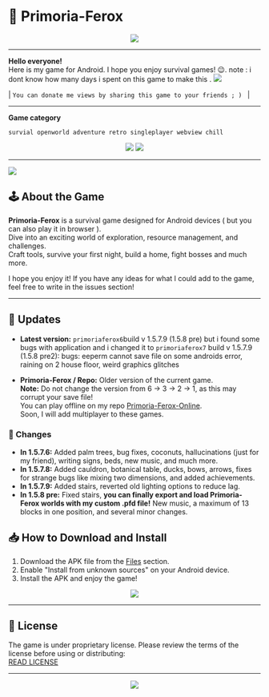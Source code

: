 # 🗿 Primoria-Ferox 

<p align="center">
  <a href="https://kashumy.github.io/Primoria-Ferox-Latest">
    <img src="https://img.shields.io/badge/PLAY%20ONLINE%20!-green?style=for-the-badge&logo=gamepad&logoColor=white">
  </a>
</p>

  
---


**Hello everyone!**  
Here is my game for Android. I hope you enjoy survival games! 😉.
note : i dont know how many days i spent on this game to make this .
 <img src="https://img.shields.io/badge/The%20game%20is%20free.%20But%20I%20would%20be%20very%20grateful%20if%20you%20share%20it%20with%20your%20friends%20%3B%29-coral?style=for-the-badge&logo=gamepad&logoColor=white">

| `You can donate me views by sharing this game to your friends ; ) ` |
 
___

**Game category** 
```
survial openworld adventure retro singleplayer webview chill

```
<p align="center">
  <img src="https://img.shields.io/badge/Made%20with-JavaScript-yellow?style=for-the-badge&logo=javascript&logoColor=white">
  <img src="https://img.shields.io/badge/Made%20with-HTML-orange?style=for-the-badge&logo=html5&logoColor=white">
   
</p>

---
<img src="https://github.com/Kashumy/Primoria-Ferox-Latest/blob/main/game.gif">

## 🕹️ About the Game

**Primoria-Ferox** is a survival game designed for Android devices ( but you can also play it in browser ).  
Dive into an exciting world of exploration, resource management, and challenges.  
Craft tools, survive your first night, build a home, fight bosses and much more.


I hope you enjoy it! If you have any ideas for what I could add to the game, feel free to write in the issues section! 

---

## 🔄 Updates

- **Latest version:** `primoriaferox6`build v 1.5.7.9 (1.5.8 pre)
 but i found some bugs with application and i changed it to `primoriaferox7` build v 1.5.7.9 (1.5.8 pre2): bugs: eeperm cannot save file on some androids error, raining on 2 house floor, weird graphics glitches 

- **Primoria-Ferox / Repo:** Older version of the current game.  
  **Note:** Do not change the version from 6 -> 3 -> 2 -> 1, as this may corrupt your save file!  
  You can play offline on my repo [Primoria-Ferox-Online](https://kashumy.github.io/Primoria-Ferox-Latest).  
  Soon, I will add multiplayer to these games.  
   

### 📜 Changes
- **In 1.5.7.6:** Added palm trees, bug fixes, coconuts, hallucinations (just for my friend), writing signs, beds, new music, and much more.
- **In 1.5.7.8:** Added cauldron, botanical table, ducks, bows, arrows, fixes for strange bugs like mixing two dimensions, and added achievements.
- **In 1.5.7.9:** Added stairs, reverted old lighting options to reduce lag.
- **In 1.5.8 pre:** Fixed stairs, **you can finally export and load Primoria-Ferox worlds with my custom .pfd file!** New music, a maximum of 13 blocks in one position, and several minor changes.

## 📥 How to Download and Install

1. Download the APK file from the [Files](https://github.com/Kashumy/Primoria-Ferox-Download/releases/tag/game) section.
2. Enable "Install from unknown sources" on your Android device.
3. Install the APK and enjoy the game!

<p align="center">
  <a href="https://github.com/Kashumy/Primoria-Ferox-Download/releases/tag/game">
    <img src="https://img.shields.io/badge/Download-Game-aqua?style=for-the-badge">
  </a>
</p>

---

## 📜 License

The game is under proprietary license. Please review the terms of the license before using or distributing:  
[READ LICENSE](https://github.com/Kashumy/Primoria-Ferox-Download/blob/main/LICENSE.txt)

---

<p align="center">
  <a href="https://github.com/Kashumy/Primoria-Ferox-Download/blob/main/LICENSE.txt">
    <img src="https://img.shields.io/badge/READ-LICENSE-blue?style=for-the-badge">
  </a>
</p>

